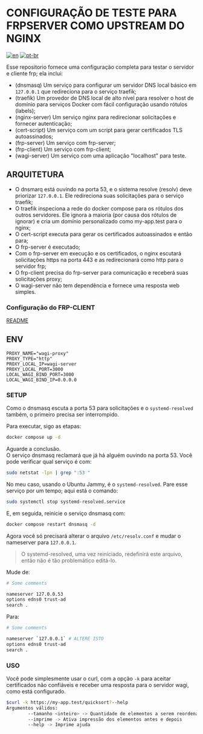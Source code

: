 # CONFIGURAÇÃO DE TESTE PARA FRPSERVER COMO UPSTREAM DO NGINX

[![en](https://img.shields.io/badge/lang-en-red)](README.md) [![pt-br](https://img.shields.io/badge/lang-pt--br-green)](README.pt-br.md)

Esse repositorio fornece uma configuração completa para testar o servidor e cliente frp; ela inclui:

- (dnsmasq) Um serviço para configurar um servidor DNS local básico em `127.0.0.1` que redireciona para o serviço traefik;
- (traefik) Um provedor de DNS local de alto nível para resolver o host de domínio para serviços Docker com fácil configuração usando rótulos (labels);
- (nginx-server) Um serviço nginx para redirecionar solicitações e fornecer autenticação;
- (cert-script) Um serviço com um script para gerar certificados TLS autoassinados;
- (frp-server) Um serviço com frp-server;
- (frp-client) Um serviço com frp-client;
- (wagi-server) Um serviço com uma aplicação "localhost" para teste.

## ARQUITETURA

- O dnsmarq está ouvindo na porta 53, e o sistema resolve (resolv) deve priorizar `127.0.0.1`. Ele redireciona suas solicitações para o serviço traefik;
- O traefik inspeciona a rede do docker compose para os rótulos dos outros servidores. Ele ignora a maioria (por causa dos rótulos de ignorar) e cria um domínio personalizado como my-app.test para o nginx;
- O cert-script executa para gerar os certificados autoassinados e então para;
- O frp-server é executado;
- Com o frp-server em execução e os certificados, o nginx escutará solicitações https na porta 443 e as redirecionará como http para o servidor frp;
- O frp-client precisa do frp-server para comunicação e receberá suas solicitações proxy;
- O wagi-server não tem dependência e fornece uma resposta web simples.

### Configuração do FRP-CLIENT

[README](README_FRPC.md)

## ENV

```.env
PROXY_NAME="wagi-proxy"
PROXY_TYPE="http"
PROXY_LOCAL_IP=wagi-server
PROXY_LOCAL_PORT=3000
LOCAL_WAGI_BIND_PORT=3000
LOCAL_WAGI_BIND_IP=0.0.0.0
```

### SETUP

Como o dnsmasq escuta a porta 53 para solicitações e o `systemd-resolved` também, o primeiro precisa ser interrompido.

Para executar, sigo as etapas:

```bash
docker compose up -d
```

Aguarde a conclusão.  
O serviço dnsmasq reclamará que já há alguém ouvindo na porta 53. Você pode verificar qual serviço é com:

```bash
sudo netstat -lpn | grep ":53 "
```

No meu caso, usando o Ubuntu Jammy, é o `systemd-resolved`. Pare esse serviço por um tempo; aqui está o comando:

```bash
sudo systemctl stop systemd-resolved.service
```

E, em seguida, reinicie o serviço dnsmasq com:

```bash
docker compose restart dnsmasq -d
```

Agora você só precisará alterar o arquivo `/etc/resolv.conf` e mudar o nameserver para ``127.0.0.1``.

> O systemd-resolved, uma vez reiniciado, redefinirá este arquivo, então não é tão problemático editá-lo.

Mude de:

```bash
# Some comments

nameserver 127.0.0.53
options edns0 trust-ad
search .
```

Para:

```bash
# Some comments

nameserver `127.0.0.1` # ALTERE ISTO
options edns0 trust-ad
search .
```

### USO

Você pode simplesmente usar o curl, com a opção `-k` para aceitar certificados não confiáveis e receber uma resposta para o servidor wagi, como está configurado.

```bash
$curl -k https://my-app.test/quicksort?--help
Argumentos válidos:
        --tamanho <inteiro> -> Quantidade de elementos a serem reordenados
        --imprime -> Ativa impressão dos elementos antes e depois
        --help -> Imprime ajuda
```
